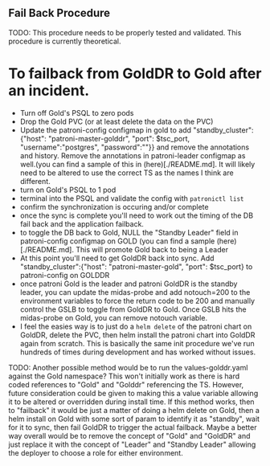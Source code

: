 ## Fail Back Procedure

TODO: This procedure needs to be properly tested and validated. This procedure is currently theoretical.

# To failback from GoldDR to Gold after an incident.
- Turn off Gold's PSQL to zero pods
- Drop the Gold PVC (or at least delete the data on the PVC)
- Update the patroni-config configmap in gold to add "standby_cluster":{"host": "patroni-master-golddr",
"port": $tsc_port, "username":"postgres", "password":""}} and remove the annotations and history. Remove the annotations in patroni-leader configmap as well.(you can find a sample of this in (here)[./README.md]. It will likely need to be altered to use the correct TS as the names I think are different.
- turn on Gold's PSQL to 1 pod
- terminal into the PSQL and validate the config with ```patronictl list```
- confirm the synchronization is occuring and/or complete
- once the sync is complete you'll need to work out the timing of the DB fail back and the application failback.
- to toggle the DB back to Gold, NULL the "Standby Leader" field in patroni-config configmap on GOLD (you can find a sample (here)[./README.md]. This will promote Gold back to being a Leader
- At this point you'll need to get GoldDR back into sync. Add "standby_cluster":{"host": "patroni-master-gold",
"port": $tsc_port} to patroni-config on GOLDDR
- once patroni Gold is the leader and patroni GoldDR is the standby leader, you can update the midas-probe and add notouch=200 to the environment variables to force the return code to be 200 and manually control the GSLB to toggle from GoldDR to Gold. Once GSLB hits the midas-probe on Gold, you can remove notouch variable.
- I feel the easies way is to just do a ```helm delete``` of the patroni chart on GoldDR, delete the PVC, then helm install the patroni chart into GoldDR again from scratch. This is basically the same init procedure we've run hundreds of times during development and has worked without issues.

TODO: Another possible method would be to run the values-golddr.yaml against the Gold namespace? This won't initially work as there is hard coded references to "Gold" and "Golddr" referencing the TS.  However, future consideration could be given to making this a value variable allowing it to be altered or overridden during install time. If this method works, then to "failback" it would be just a matter of doing a helm delete on Gold, then a helm install on Gold with some sort of param to identify it as "standby", wait for it to sync, then fail GoldDR to trigger the actual failback. Maybe a better way overall would be to remove the concept of "Gold" and "GoldDR" and just replace it with the concept of "Leader" and "Standby Leader" allowing the deployer to choose a role for either environment.